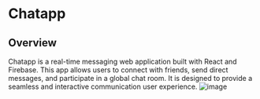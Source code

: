 # Chatapp

## Overview
Chatapp is a real-time messaging web application built with React and Firebase. 
This app allows users to connect with friends, send direct messages, and participate in a global chat room. 
It is designed to provide a seamless and interactive communication user experience.
![image](https://github.com/user-attachments/assets/1ddd5ada-8479-4ad3-8673-8f18c609c931)

